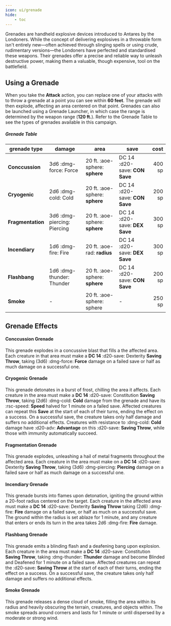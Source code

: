 ```yaml
---
icon: ui/grenade
hide:
    - toc
---
```


Grenades are handheld explosive devices introduced to Antares by the Londoners. While the concept of delivering explosives in a throwable form isn't entirely new—often achieved through slinging spells or using crude, rudimentary versions—the Londoners have perfected and standardised these weapons. Their grenades offer a precise and reliable way to unleash destructive power, making them a valuable, though expensive, tool on the battlefield.

## Using a Grenade

When you take the **Attack** action, you can replace one of your attacks with to throw a grenade at a point you can see within **60 feet**. The grenade will then explode, affecting an area centered on that point. Grenades can also be launched using a Grenade Launcher, in which case the range is determined by the weapon range (**120 ft.**). Refer to the Grenade Table to see the types of grenades available in this campaign.

##### Grenade Table

| grenade type | damage | area | save | cost |
|---|---|---|---|--:|
| **Conccussion** | 3d6 :dmg-force: Force | 20 ft. :aoe-sphere: **sphere** | DC 14 :d20-save: **CON Save** | 400 sp |
| **Cryogenic** | 2d6 :dmg-cold: Cold | 20 ft. :aoe-sphere: **sphere** | DC 14 :d20-save: **CON Save** | 200 sp |
| **Fragmentation** | 3d6 :dmg-piercing: Piercing | 20 ft. :aoe-sphere: **sphere** | DC 14 :d20-save: **DEX Save** | 300 sp |
| **Incendiary** | 1d6 :dmg-fire: Fire | 20 ft. :aoe-rad: **radius** | DC 14 :d20-save: **DEX Save** | 300 sp |
| **Flashbang** | 1d6 :dmg-thunder: Thunder | 20 ft. :aoe-sphere: **sphere** | DC 14 :d20-save: **CON Save** | 200 sp |
| **Smoke** | - | 20 ft. :aoe-sphere: sphere | - | 250 sp |

## Grenade Effects

#### Conccussion Grenade

This grenade explodes in a concussive blast that fills a the affected area. Each creature in that area must make a **DC 14** :d20-save: Dexterity **Saving Throw**, taking (3d6) :dmg-force: **Force** damage on a failed save or half as much damage on a successful one.

#### Cryogenic Grenade

This grenade detonates in a burst of frost, chilling the area it affects. Each creature in the area must make a **DC 14** :d20-save: Constitution **Saving Throw**, taking (2d6) :dmg-cold: **Cold** damage from the grenade and have its :rsc-speed: **Speed** halved for 1 minute on a failed save. Affected creatures can repeat this **Save** at the start of each of their turns, ending the effect on a success. On a successful save, the creature takes only half damage and suffers no additional effects. Creatures with resistance to :dmg-cold: **Cold** damage have :d20-adv: **Advantage** on this :d20-save: **Saving Throw**, while those with immunity automatically succeed.

#### Fragmentation Grenade

This grenade explodes, unleashing a hail of metal fragments throughout the affected area. Each creature in the area must make on a **DC 14** :d20-save: Dexterity **Saving Throw**,  taking (3d6) :dmg-piercing: **Piercing** damage on a failed save or half as much damage on a successful one.

#### Incendiary Grenade

This grenade bursts into flames upon detonation, igniting the ground within a 20-foot radius centered on the target. Each creature in the affected area must make a **DC 14** :d20-save: Dexterity **Saving Throw** taking (2d6) :dmg-fire: **Fire** damage on a failed save, or half as much on a successful save. The ground within the radius is set ablaze for 1 minute, and any creature that enters or ends its turn in the area takes 2d6 :dmg-fire: **Fire** damage.

#### Flashbang Grenade

This grenade emits a blinding flash and a deafening bang upon explosion. Each creature in the area must make a **DC 14** :d20-save: Constitution **Saving Throw**, taking :dmg-thunder: **Thunder** damage and become Blinded and Deafened for 1 minute on a failed save. Affected creatures can repeat the :d20-save: **Saving Throw** at the start of each of their turns, ending the effect on a success. On a successful save, the creature takes only half damage and suffers no additional effects.

#### Smoke Grenade

This grenade releases a dense cloud of smoke, filling the area within its radius and heavily obscuring the terrain, creatures, and objects within. The smoke spreads around corners and lasts for 1 minute or until dispersed by a moderate or strong wind.